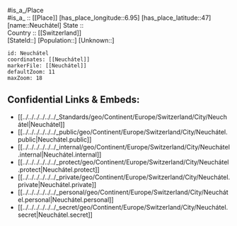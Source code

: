 ﻿---
location: [47,6.95] 
mapzoom: [7,12] 
mapmarker: city 
type: City
tags:
- geo/City


SpocWebEntityId: 32802
isDeleted: false
confidential: public

---
#is_a_/Place  
#is_a_ :: [[Place]] 
[has_place_longitude::6.95] 
[has_place_latitude::47] 
[name::Neuchátel] 
State ::  
Country :: [[Switzerland]]  
[StateId::] 
[Population::] 
[Unknown::] 


```leaflet
id: Neuchátel
coordinates: [[Neuchátel]] 
markerFile: [[Neuchátel]] 
defaultZoom: 11 
maxZoom: 18
```


## Confidential Links & Embeds: 
- [[../../../../../../_Standards/geo/Continent/Europe/Switzerland/City/Neuchátel|Neuchátel]] 
- [[../../../../../../_public/geo/Continent/Europe/Switzerland/City/Neuchátel.public|Neuchátel.public]] 
- [[../../../../../../_internal/geo/Continent/Europe/Switzerland/City/Neuchátel.internal|Neuchátel.internal]] 
- [[../../../../../../_protect/geo/Continent/Europe/Switzerland/City/Neuchátel.protect|Neuchátel.protect]] 
- [[../../../../../../_private/geo/Continent/Europe/Switzerland/City/Neuchátel.private|Neuchátel.private]] 
- [[../../../../../../_personal/geo/Continent/Europe/Switzerland/City/Neuchátel.personal|Neuchátel.personal]] 
- [[../../../../../../_secret/geo/Continent/Europe/Switzerland/City/Neuchátel.secret|Neuchátel.secret]] 
